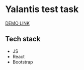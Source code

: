 # Yalantis test task
[DEMO LINK](https://hryshko-denys.github.io/yalantis)

## Tech stack
- JS
- React
- Bootstrap
